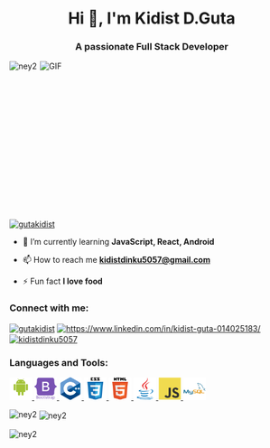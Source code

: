 <h1 align="center">Hi 👋, I'm Kidist D.Guta</h1>
<h3 align="center">A passionate Full Stack Developer</h3>
<img align="right" alt="GIF" src="https://miro.medium.com/max/1600/0*K2WLMTExLyida7OR.gif" raw="true" width="450" height="280" />

<p align="left"> <img src="https://komarev.com/ghpvc/?username=ney2&label=Profile%20views&color=0e75b6&style=flat" alt="ney2" /> </p>

<p align="left"> <a href="https://twitter.com/gutakidist" target="blank"><img src="https://img.shields.io/twitter/follow/gutakidist?logo=twitter&style=for-the-badge" alt="gutakidist" /></a> </p>

- 🌱 I’m currently learning **JavaScript, React, Android**

- 📫 How to reach me **kidistdinku5057@gmail.com**

- ⚡ Fun fact **I love food**

<h3 align="left">Connect with me:</h3>
<p align="left">
<a href="https://twitter.com/gutakidist" target="blank"><img align="center" src="https://raw.githubusercontent.com/rahuldkjain/github-profile-readme-generator/master/src/images/icons/Social/twitter.svg" alt="gutakidist" height="30" width="40" /></a>
<a href="https://linkedin.com/in/https://www.linkedin.com/in/kidist-guta-014025183/" target="blank"><img align="center" src="https://raw.githubusercontent.com/rahuldkjain/github-profile-readme-generator/master/src/images/icons/Social/linked-in-alt.svg" alt="https://www.linkedin.com/in/kidist-guta-014025183/" height="30" width="40" /></a>
<a href="https://www.hackerrank.com/kidistdinku5057" target="blank"><img align="center" src="https://raw.githubusercontent.com/rahuldkjain/github-profile-readme-generator/master/src/images/icons/Social/hackerrank.svg" alt="kidistdinku5057" height="30" width="40" /></a>
</p>

<h3 align="left">Languages and Tools:</h3>
<p align="left"> <a href="https://developer.android.com" target="_blank" rel="noreferrer"> <img src="https://raw.githubusercontent.com/devicons/devicon/master/icons/android/android-original-wordmark.svg" alt="android" width="40" height="40"/> </a> <a href="https://getbootstrap.com" target="_blank" rel="noreferrer"> <img src="https://raw.githubusercontent.com/devicons/devicon/master/icons/bootstrap/bootstrap-plain-wordmark.svg" alt="bootstrap" width="40" height="40"/> </a> <a href="https://www.w3schools.com/cpp/" target="_blank" rel="noreferrer"> <img src="https://raw.githubusercontent.com/devicons/devicon/master/icons/cplusplus/cplusplus-original.svg" alt="cplusplus" width="40" height="40"/> </a> <a href="https://www.w3schools.com/css/" target="_blank" rel="noreferrer"> <img src="https://raw.githubusercontent.com/devicons/devicon/master/icons/css3/css3-original-wordmark.svg" alt="css3" width="40" height="40"/> </a> <a href="https://www.w3.org/html/" target="_blank" rel="noreferrer"> <img src="https://raw.githubusercontent.com/devicons/devicon/master/icons/html5/html5-original-wordmark.svg" alt="html5" width="40" height="40"/> </a> <a href="https://www.java.com" target="_blank" rel="noreferrer"> <img src="https://raw.githubusercontent.com/devicons/devicon/master/icons/java/java-original.svg" alt="java" width="40" height="40"/> </a> <a href="https://developer.mozilla.org/en-US/docs/Web/JavaScript" target="_blank" rel="noreferrer"> <img src="https://raw.githubusercontent.com/devicons/devicon/master/icons/javascript/javascript-original.svg" alt="javascript" width="40" height="40"/> </a> <a href="https://www.mysql.com/" target="_blank" rel="noreferrer"> <img src="https://raw.githubusercontent.com/devicons/devicon/master/icons/mysql/mysql-original-wordmark.svg" alt="mysql" width="40" height="40"/> </a> </p>

<p><img align="left" src="https://github-readme-stats.vercel.app/api/top-langs?username=ney2&show_icons=true&locale=en&layout=compact" alt="ney2" /></p>

<p>&nbsp;<img align="center" margin="15px" src="https://github-readme-stats.vercel.app/api?username=ney2&show_icons=true&locale=en" alt="ney2" /></p>

<p><img align="center" src="https://github-readme-streak-stats.herokuapp.com/?user=ney2&" alt="ney2" /></p>
